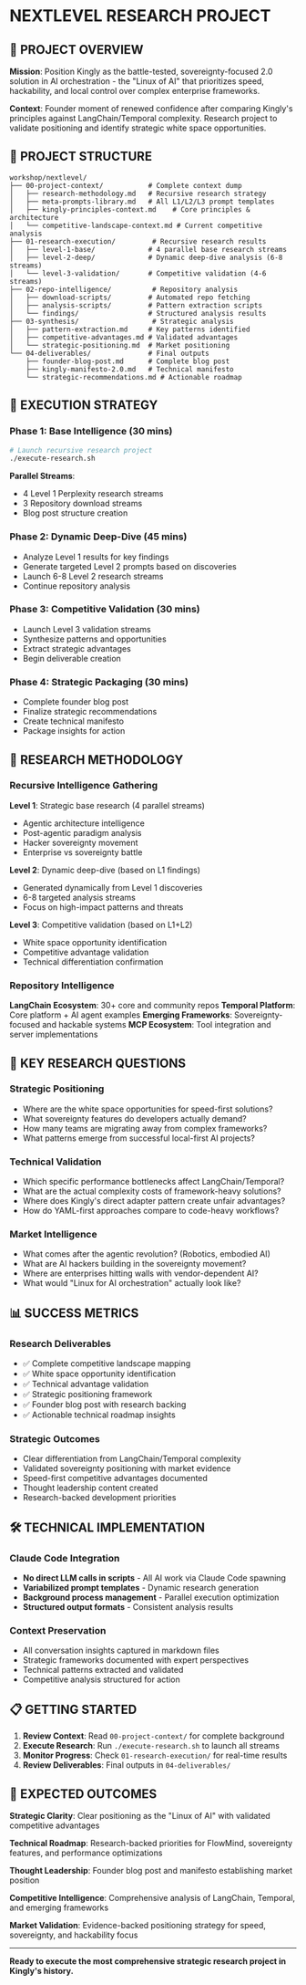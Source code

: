 # NEXTLEVEL RESEARCH PROJECT

## 🎯 PROJECT OVERVIEW

**Mission**: Position Kingly as the battle-tested, sovereignty-focused 2.0 solution in AI orchestration - the "Linux of AI" that prioritizes speed, hackability, and local control over complex enterprise frameworks.

**Context**: Founder moment of renewed confidence after comparing Kingly's principles against LangChain/Temporal complexity. Research project to validate positioning and identify strategic white space opportunities.

## 📁 PROJECT STRUCTURE

```
workshop/nextlevel/
├── 00-project-context/           # Complete context dump
│   ├── research-methodology.md   # Recursive research strategy
│   ├── meta-prompts-library.md   # All L1/L2/L3 prompt templates
│   ├── kingly-principles-context.md    # Core principles & architecture
│   └── competitive-landscape-context.md # Current competitive analysis
├── 01-research-execution/         # Recursive research results
│   ├── level-1-base/             # 4 parallel base research streams
│   ├── level-2-deep/             # Dynamic deep-dive analysis (6-8 streams)
│   └── level-3-validation/       # Competitive validation (4-6 streams)
├── 02-repo-intelligence/          # Repository analysis
│   ├── download-scripts/         # Automated repo fetching
│   ├── analysis-scripts/         # Pattern extraction scripts
│   └── findings/                 # Structured analysis results
├── 03-synthesis/                  # Strategic analysis
│   ├── pattern-extraction.md     # Key patterns identified
│   ├── competitive-advantages.md # Validated advantages
│   └── strategic-positioning.md  # Market positioning
└── 04-deliverables/              # Final outputs
    ├── founder-blog-post.md      # Complete blog post
    ├── kingly-manifesto-2.0.md   # Technical manifesto
    └── strategic-recommendations.md # Actionable roadmap
```

## 🚀 EXECUTION STRATEGY

### Phase 1: Base Intelligence (30 mins)
```bash
# Launch recursive research project
./execute-research.sh
```

**Parallel Streams**:
- 4 Level 1 Perplexity research streams
- 3 Repository download streams  
- Blog post structure creation

### Phase 2: Dynamic Deep-Dive (45 mins)
- Analyze Level 1 results for key findings
- Generate targeted Level 2 prompts based on discoveries
- Launch 6-8 Level 2 research streams
- Continue repository analysis

### Phase 3: Competitive Validation (30 mins)
- Launch Level 3 validation streams
- Synthesize patterns and opportunities
- Extract strategic advantages
- Begin deliverable creation

### Phase 4: Strategic Packaging (30 mins)
- Complete founder blog post
- Finalize strategic recommendations
- Create technical manifesto
- Package insights for action

## 🧠 RESEARCH METHODOLOGY

### Recursive Intelligence Gathering
**Level 1**: Strategic base research (4 parallel streams)
- Agentic architecture intelligence
- Post-agentic paradigm analysis
- Hacker sovereignty movement  
- Enterprise vs sovereignty battle

**Level 2**: Dynamic deep-dive (based on L1 findings)
- Generated dynamically from Level 1 discoveries
- 6-8 targeted analysis streams
- Focus on high-impact patterns and threats

**Level 3**: Competitive validation (based on L1+L2)
- White space opportunity identification
- Competitive advantage validation
- Technical differentiation confirmation

### Repository Intelligence
**LangChain Ecosystem**: 30+ core and community repos
**Temporal Platform**: Core platform + AI agent examples
**Emerging Frameworks**: Sovereignty-focused and hackable systems
**MCP Ecosystem**: Tool integration and server implementations

## 🎯 KEY RESEARCH QUESTIONS

### Strategic Positioning
- Where are the white space opportunities for speed-first solutions?
- What sovereignty features do developers actually demand?
- How many teams are migrating away from complex frameworks?
- What patterns emerge from successful local-first AI projects?

### Technical Validation
- Which specific performance bottlenecks affect LangChain/Temporal?
- What are the actual complexity costs of framework-heavy solutions?
- Where does Kingly's direct adapter pattern create unfair advantages?
- How do YAML-first approaches compare to code-heavy workflows?

### Market Intelligence
- What comes after the agentic revolution? (Robotics, embodied AI)
- What are AI hackers building in the sovereignty movement?
- Where are enterprises hitting walls with vendor-dependent AI?
- What would "Linux for AI orchestration" actually look like?

## 📊 SUCCESS METRICS

### Research Deliverables
- ✅ Complete competitive landscape mapping
- ✅ White space opportunity identification
- ✅ Technical advantage validation
- ✅ Strategic positioning framework
- ✅ Founder blog post with research backing
- ✅ Actionable technical roadmap insights

### Strategic Outcomes
- Clear differentiation from LangChain/Temporal complexity
- Validated sovereignty positioning with market evidence
- Speed-first competitive advantages documented
- Thought leadership content created
- Research-backed development priorities

## 🛠️ TECHNICAL IMPLEMENTATION

### Claude Code Integration
- **No direct LLM calls in scripts** - All AI work via Claude Code spawning
- **Variabilized prompt templates** - Dynamic research generation
- **Background process management** - Parallel execution optimization
- **Structured output formats** - Consistent analysis results

### Context Preservation
- All conversation insights captured in markdown files
- Strategic frameworks documented with expert perspectives
- Technical patterns extracted and validated
- Competitive analysis structured for action

## 📋 GETTING STARTED

1. **Review Context**: Read `00-project-context/` for complete background
2. **Execute Research**: Run `./execute-research.sh` to launch all streams
3. **Monitor Progress**: Check `01-research-execution/` for real-time results
4. **Review Deliverables**: Final outputs in `04-deliverables/`

## 🎉 EXPECTED OUTCOMES

**Strategic Clarity**: Clear positioning as the "Linux of AI" with validated competitive advantages

**Technical Roadmap**: Research-backed priorities for FlowMind, sovereignty features, and performance optimizations

**Thought Leadership**: Founder blog post and manifesto establishing market position

**Competitive Intelligence**: Comprehensive analysis of LangChain, Temporal, and emerging frameworks

**Market Validation**: Evidence-backed positioning strategy for speed, sovereignty, and hackability focus

---

**Ready to execute the most comprehensive strategic research project in Kingly's history.**